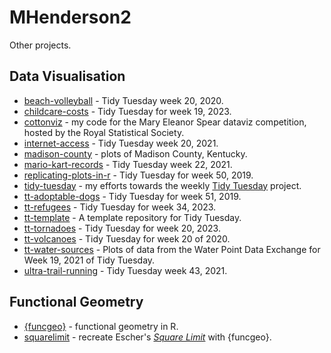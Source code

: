 # MHenderson2

Other projects.

## Data Visualisation

* [beach-volleyball](https://github.com/MHenderson/beach-volleyball) - Tidy Tuesday week 20, 2020.
* [childcare-costs](https://github.com/MHenderson/childcare-costs) - Tidy Tuesday for week 19, 2023.
* [cottonviz](https://github.com/MHenderson/cottonviz) - my code for the Mary Eleanor Spear dataviz competition, hosted by the Royal Statistical Society.
* [internet-access](https://github.com/MHenderson/internet-access) - Tidy Tuesday week 20, 2021.
* [madison-county](https://github.com/MHenderson/madison-county) - plots of Madison County, Kentucky.
* [mario-kart-records](https://github.com/MHenderson/mario-kart-records) -  Tidy Tuesday week 22, 2021.
* [replicating-plots-in-r](https://github.com/MHenderson/replicating-plots-in-r) - Tidy Tuesday for week 50, 2019.
* [tidy-tuesday](https://github.com/MHenderson/tidy-tuesday) - my efforts towards the weekly [Tidy Tuesday](https://github.com/rfordatascience/tidytuesday) project.
* [tt-adoptable-dogs](https://github.com/MHenderson/tt-adoptable-dogs) -  Tidy Tuesday for week 51, 2019.
* [tt-refugees](https://github.com/MHenderson/tt-refugees) - Tidy Tuesday for week 34, 2023.
* [tt-template](https://github.com/MHenderson/tt-template) - A template repository for Tidy Tuesday.
* [tt-tornadoes](https://github.com/MHenderson/tt-tornadoes) - Tidy Tuesday for week 20, 2023.
* [tt-volcanoes](https://github.com/MHenderson/tt-volcanoes) - Tidy Tuesday for week 20 of 2020.
* [tt-water-sources](https://github.com/MHenderson/tt-water-sources) - Plots of data from the Water Point Data Exchange for Week 19, 2021 of Tidy Tuesday.
* [ultra-trail-running](https://github.com/MHenderson/ultra-trail-running) - Tidy Tuesday week 43, 2021.

## Functional Geometry

- [{funcgeo}](https://github.com/MHenderson/funcgeo) - functional geometry in R.
- [squarelimit](https://github.com/MHenderson/squarelimit) - recreate Escher's [*Square Limit*](https://www.nga.gov/collection/art-object-page.135604.html) with {funcgeo}.

